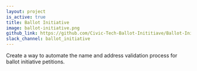 ```yaml
---
layout: project
is_active: true
title: Ballot Initiative
image: ballot-initiative.png
github_link: https://github.com/Civic-Tech-Ballot-Inititiave/Ballot-Initiative
slack_channel: ballot_initiative
---
```


Create a way to automate the name and address validation process for ballot initiative petitions.
